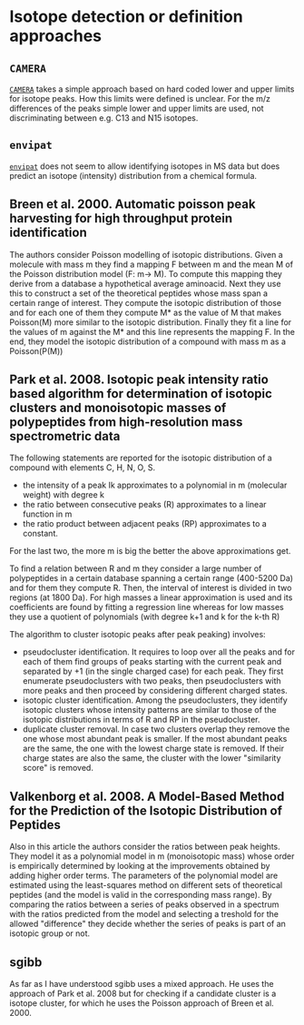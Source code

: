 # Isotope detection or definition approaches


## `CAMERA`

[`CAMERA`](https://bioconductor.org/packages/release/bioc/html/CAMERA.html)
takes a simple approach based on hard coded lower and upper limits for isotope
peaks. How this limits were defined is unclear. For the m/z differences of the
peaks simple lower and upper limits are used, not discriminating between
e.g. C13 and N15 isotopes.

## `envipat`

[`envipat`](https://cran.r-project.org/web/packages/enviPat/) does not seem to
allow identifying isotopes in MS data but does predict an isotope (intensity)
distribution from a chemical formula.


## Breen et al. 2000. Automatic poisson peak harvesting for high throughput protein identification

The authors consider Poisson modelling of isotopic distributions. Given a 
molecule with mass m they find a mapping F between m and the mean M of the 
Poisson distribution model (F: m-> M).
To compute this mapping they derive from a database a hypothetical average 
aminoacid. Next they use this to construct a set of the theoretical peptides 
whose mass span a certain range of interest. They compute the isotopic 
distribution of those and for each one of them they compute M* as the value of M 
that makes Poisson(M) more similar to the isotopic distribution. Finally they 
fit a line for the values of m against the M* and this line represents the 
mapping F. In the end, they model the isotopic distribution of a compound with 
mass m as a Poisson(P(M))

## Park et al. 2008. Isotopic peak intensity ratio based algorithm for determination of isotopic clusters and monoisotopic masses of polypeptides from high-resolution mass spectrometric data

The following statements are reported for the isotopic distribution of a compound 
with elements C, H, N, O, S.
- the intensity of a peak Ik approximates to a polynomial in m (molecular weight) 
  with degree k
- the ratio between consecutive peaks (R) approximates to a linear function in m
- the ratio product between adjacent peaks (RP) approximates to a constant.

For the last two, the more m is big the better the above approximations get.

To find a relation between R and m they consider a large number of polypeptides 
in a certain database spanning a certain range (400-5200 Da) and for them 
they compute R. Then, the interval of interest is divided in two regions 
(at 1800 Da). For high masses a linear approximation is used and 
its coefficients are found by fitting a regression line whereas for low masses
they use a quotient of polynomials (with degree k+1 and k for the k-th R)

The algorithm to cluster isotopic peaks after peak peaking) involves:

- pseudocluster identification. It requires to loop over all the peaks and for
  each of them find groups of peaks starting with the current peak and separated
  by +1 (in the single charged case) for each peak. They first enumerate
  pseudoclusters with two peaks, then pseudoclusters with more peaks and then
  proceed by considering different charged states.
- isotopic cluster identification. Among the pseudoclusters, they identify
  isotopic clusters whose intensity patterns are similar to those of the
  isotopic distributions in terms of R and RP in the pseudocluster.
- duplicate cluster removal. In case two clusters overlap they remove the one
  whose most abundant peak is smaller. If the most abundant peaks are the same,
  the one with the lowest charge state is removed. If their charge states are
  also the same, the cluster with the lower "similarity score" is removed.

## Valkenborg et al. 2008. A Model-Based Method for the Prediction of the Isotopic Distribution of Peptides

Also in this article the authors consider the ratios between peak heights.
They model it as a polynomial model in m (monoisotopic mass) whose order 
is empirically determined by looking at the improvements obtained by adding 
higher order terms.
The parameters of the polynomial model are estimated using the least-squares 
method on different sets of theoretical peptides (and the model is valid in the 
corresponding mass range).
By comparing the ratios between a series of peaks observed in a spectrum with 
the ratios predicted from the model and selecting a treshold for the allowed 
"difference" they decide whether the series of peaks is part of an isotopic 
group or not.

## sgibb

As far as I have understood sgibb uses a mixed approach. He uses the approach of 
Park et al. 2008 but for checking if a candidate cluster is a isotope cluster, 
for which he uses the Poisson approach of Breen et al. 2000.

